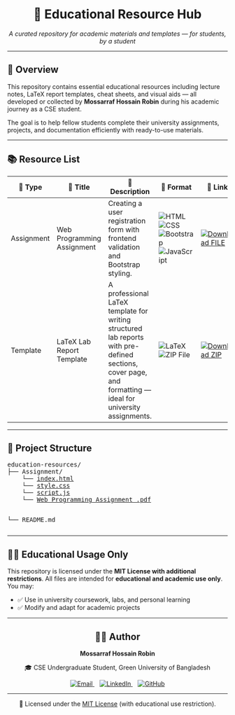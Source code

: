 <div align="center">
  <h1>📘 Educational Resource Hub</h1>
  <p><em>A curated repository for academic materials and templates — for students, by a student</em></p>
</div>

<hr />

<div>
  <h2>📌 Overview</h2>
  <p>
    This repository contains essential educational resources including lecture notes, LaTeX report templates, cheat sheets, and visual aids — all developed or collected by <strong>Mossarraf Hossain Robin</strong> during his academic journey as a CSE student.
  </p>
  <p>
    The goal is to help fellow students complete their university assignments, projects, and documentation efficiently with ready-to-use materials.
  </p>
</div>

<hr />

<div>
  <h2>📚 Resource List</h2>

 <div>
<table>
  <thead>
    <tr>
      <th>📁 Type</th>
      <th>📌 Title</th>
      <th>📝 Description</th>
      <th>📄 Format</th>
      <th>🔗 Link</th>
    </tr>
  </thead>
  <tbody>
    <tr>
      <td>Assignment</td>
      <td>Web Programming Assignment</td>
      <td>Creating a user registration form with frontend validation and Bootstrap styling.</td>
      <td>
        <img src="https://img.shields.io/badge/HTML-e34c26?style=flat-square&logo=html5&logoColor=white" alt="HTML" title="HTML" />
        <img src="https://img.shields.io/badge/CSS-264de4?style=flat-square&logo=css3&logoColor=white" alt="CSS" title="CSS" />
        <img src="https://img.shields.io/badge/Bootstrap-7952b3?style=flat-square&logo=bootstrap&logoColor=white" alt="Bootstrap" title="Bootstrap" />
        <img src="https://img.shields.io/badge/JavaScript-f7df1e?style=flat-square&logo=javascript&logoColor=black" alt="JavaScript" title="JavaScript" />
      </td>
      <td>
        <a href="https://github.com/MossarrafHossainRobin/Educational-Resources/tree/main/Assignment" target="_blank" rel="noopener noreferrer">
          <img src="https://img.shields.io/badge/Download-FILE-0a66c2?style=flat-square&logo=archive&logoColor=white" alt="Download FILE" title="Download FILE" />
        </a>
      </td>
    </tr>
        <tr>
      <td>Template</td>
      <td>LaTeX Lab Report Template</td>
      <td>A professional LaTeX template for writing structured lab reports with pre-defined sections, cover page, and formatting — ideal for university assignments.</td>
      <td>
        <img src="https://img.shields.io/badge/LaTeX-008080?style=flat-square&logo=latex&logoColor=white" alt="LaTeX" title="LaTeX" />
        <img src="https://img.shields.io/badge/ZIP-000000?style=flat-square&logo=zip&logoColor=white" alt="ZIP File" title="ZIP File" />
      </td>
      <td>
        <a href="https://github.com/MossarrafHossainRobin/Educational-Resources/tree/main/Templates" target="_blank" rel="noopener noreferrer">
          <img src="https://img.shields.io/badge/Download-ZIP-0a66c2?style=flat-square&logo=archive&logoColor=white" alt="Download ZIP" title="Download LaTeX Template ZIP" />
        </a>
      </td>
    </tr>
  </tbody>
</table>



</div>

<hr />



<div>
  <h2>📁 Project Structure</h2>
  <pre>
education-resources/
├── Assignment/
    └── <a href="./Assignment/index.html">index.html</a>
    └── <a href="./Assignment/style.css">style.css</a>
    └── <a href="./Assignment/script.js">script.js</a>
    └── <a href="./Assignment/_Web Programming Assignment .pdf">Web Programming Assignment .pdf</a>

└── README.md
  </pre>
</div>

<hr />
<div>
  <h2>🧑‍🏫 Educational Usage Only</h2>
  <p>
    This repository is licensed under the <strong>MIT License with additional restrictions</strong>.
    All files are intended for <strong>educational and academic use only</strong>. You may:
  </p>
  <ul>
    <li>✅ Use in university coursework, labs, and personal learning</li>
    <li>✅ Modify and adapt for academic projects</li>
  </ul>
</div>

<hr />
<div align="center">
  <h2>👨‍💻 Author</h2>
  <p><strong>Mossarraf Hossain Robin</strong></p>
  <p>🎓 CSE Undergraduate Student, Green University of Bangladesh</p>
  <p>
    <a href="mailto:mossarrafhossainrobin@gmail.com" target="_blank" rel="noopener">
      <img src="https://img.shields.io/badge/Email-D14836?style=flat-square&logo=gmail&logoColor=white" alt="Email" />
    </a>
    &nbsp;&nbsp;
    <a href="https://linkedin.com/in/mossarrafhossainrobin" target="_blank" rel="noopener">
      <img src="https://img.shields.io/badge/LinkedIn-0A66C2?style=flat-square&logo=linkedin&logoColor=white" alt="LinkedIn" />
    </a>
    &nbsp;&nbsp;
    <a href="https://github.com/MossarrafHossainRobin" target="_blank" rel="noopener">
      <img src="https://img.shields.io/badge/GitHub-181717?style=flat-square&logo=github&logoColor=white" alt="GitHub" />
    </a>
  </p>
</div>

<hr />

<div align="center">
  <p>
    📄 Licensed under the <a href="./LICENSE" target="_blank">MIT License</a> (with educational use restriction).
  </p>
</div>
